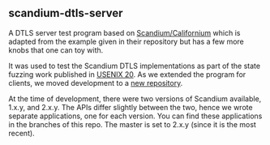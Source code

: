 ## scandium-dtls-server
A DTLS server test program based on [Scandium/Californium][scandium] which is adapted from the example given in their repository but has a few more knobs that one can toy with. 

It was used to test the Scandium DTLS implementations as part of the state fuzzing work published in [USENIX 20][usenix]. 
As we extended the program for clients, we moved development to a [new repository][new-scandium].

At the time of development, there were two versions of Scandium available, 1.x.y, and 2.x.y. 
The APIs differ slightly between the two, hence we wrote separate applications, one for each version. 
You can find these applications in the branches of this repo.
The master is set to 2.x.y (since it is the most recent).


[usenix]:https://www.usenix.org/conference/usenixsecurity20/presentation/fiterau-brostean
[scandium]:https://github.com/eclipse/californium/tree/master/scandium-core
[new-scandium]:https://github.com/assist-project/scandium-dtls-examples/
